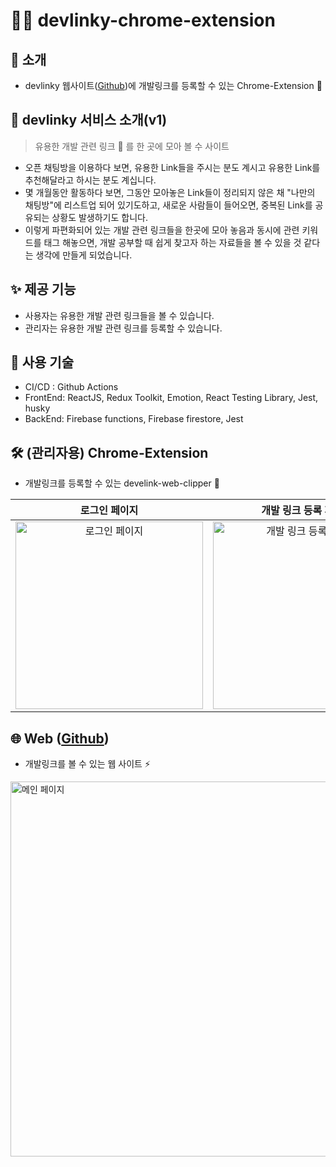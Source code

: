 # 👩‍💻 devlinky-chrome-extension
## 🌈 소개
- devlinky 웹사이트([Github](https://github.com/CodeSoom/devlinky-web))에 개발링크를 등록할 수 있는 Chrome-Extension 🔖


## 🌈 devlinky 서비스 소개(v1)
> 유용한 개발 관련 링크 🔗 를 한 곳에 모아 볼 수 사이트
- 오픈 채팅방을 이용하다 보면, 유용한 Link들을 주시는 분도 계시고 유용한 Link를 추천해달라고 하시는 분도 계십니다.
- 몇 개월동안 활동하다 보면, 그동안 모아놓은 Link들이 정리되지 않은 채 "나만의 채팅방"에 리스트업 되어 있기도하고, 새로운 사람들이 들어오면, 중복된 Link를 공유되는 상황도 발생하기도 합니다.
- 이렇게 파편화되어 있는 개발 관련 링크들을 한곳에 모아 놓음과 동시에 관련 키워드를 태그 해놓으면, 개발 공부할 때 쉽게 찾고자 하는 자료들을 볼 수 있을 것 같다는 생각에 만들게 되었습니다.


## ✨ 제공 기능
- 사용자는 유용한 개발 관련 링크들을 볼 수 있습니다.
- 관리자는 유용한 개발 관련 링크를 등록할 수 있습니다.


## 🍄 사용 기술 

- CI/CD : Github Actions
- FrontEnd: ReactJS, Redux Toolkit, Emotion, React Testing Library, Jest, husky
- BackEnd: Firebase functions, Firebase firestore, Jest


## 🛠 (관리자용) Chrome-Extension
- 개발링크를 등록할 수 있는 develink-web-clipper 🔖

|로그인 페이지|개발 링크 등록 페이지|
|:--:|:--:|
|<img width="300" alt="로그인 페이지" src="https://user-images.githubusercontent.com/60481383/114289096-3f308c80-9ab0-11eb-809b-19b49654d8f4.png">|<img width="300" alt="개발 링크 등록 페이지" src="https://user-images.githubusercontent.com/60481383/114289103-49eb2180-9ab0-11eb-88cf-24a9e2ea8e60.png">|


## 🌐 Web ([Github](https://github.com/CodeSoom/devlinky-web))
- 개발링크를 볼 수 있는 웹 사이트 ⚡️

<img width="600" alt="메인 페이지" src="https://user-images.githubusercontent.com/60481383/114288965-f75d3580-9aae-11eb-9a50-871981be01d4.png">
